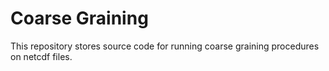 # Coarse Graining

This repository stores source code for running coarse graining procedures on netcdf files.
